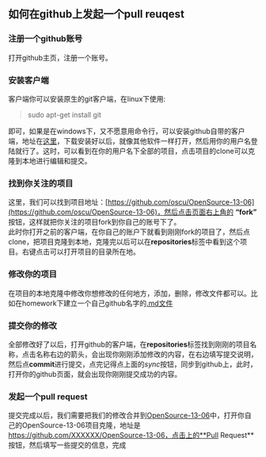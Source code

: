 ## 如何在github上发起一个pull reuqest ##

### 注册一个github账号 ###

打开github主页，注册一个账号。

### 安装客户端 ###
客户端你可以安装原生的git客户端，在linux下使用:
>sudo apt-get install git

即可，如果是在windows下，又不愿意用命令行，可以安装github自带的客户端，地址在[这里](http://windows.github.com/)，下载安装好以后，就像其他软件一样打开，然后用你的用户名登陆就行了。这时，可以看到在你的用户名下全部的项目，点击项目的clone可以克隆到本地进行编辑和提交。

### 找到你关注的项目 ###

这里，我们可以找到项目地址：[https://github.com/oscu/OpenSource-13-06](https://github.com/oscu/OpenSource-13-06)，然后点击页面右上角的 **“fork”** 按钮，这样就把你关注的项目fork到你自己的账号下了。  
此时你打开之前的客户端，在你自己的账户下就看到刚刚fork的项目了，然后点clone，把项目克隆到本地，克隆完以后可以在**repositories**标签中看到这个项目。右键点击可以打开项目的目录所在地。

### 修改你的项目 ###
在项目的本地克隆中修改你想修改的任何地方，添加，删除，修改文件都可以。比如在homework下建立一个自己github名字的[.md文件](http://baike.baidu.com/view/2311114.htm)

### 提交你的修改 ###
全部修改好了以后，打开github的客户端，在**repositories**标签找到刚刚的项目名称，点击名称右边的箭头，会出现你刚刚添加修改的内容，在右边填写提交说明，然后点**commit**进行提交，点完记得点上面的*sync*按钮，同步到github上，此时，打开你的github页面，就会出现你刚刚提交成功的内容。

### 发起一个pull request ###
提交完成以后，我们需要把我们的修改合并到[OpenSource-13-06](https://github.com/oscu/OpenSource-13-06)中，打开你自己的OpenSource-13-06项目克隆，地址是 https://github.com/XXXXXX/OpenSource-13-06，点击上的**Pull Request**按钮，然后填写一些提交的信息，完成

